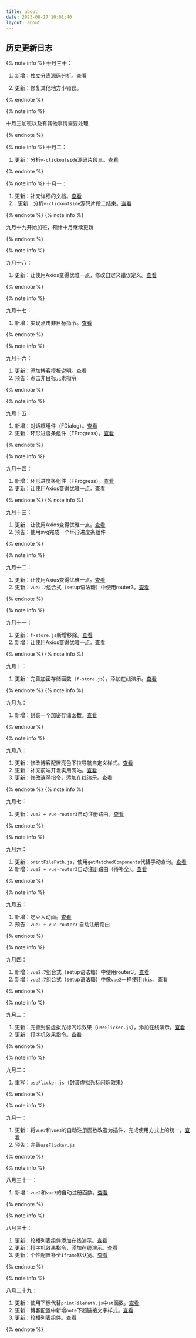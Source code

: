 ```yaml
---
title: about
date: 2023-08-17 10:01:40
layout: about
---
```


## 历史更新日志
{% note info %}
十月三十：

1. 新增：独立分离源码分析。[查看](/2023/10/30/分析v-clickoutside源码/)

1. 更新：修复其他地方小错误。

{% endnote %}

{% note info %}

十月三加班以及有其他事情需要处理

{% endnote %}

{% note info %}
十月二：

1. 更新：分析`v-clickoutside`源码片段三。[查看](/2023/09/17/实现点击非目标指令/)

{% endnote %}

{% note info %}
十月一：

1. 更新：补充详细的文档。[查看](/2023/09/11/让使用Axios变得优雅一点/)
2. . 更新：分析`v-clickoutside`源码片段二结束。[查看](/2023/09/17/实现点击非目标指令/)

{% endnote %}
{% note info %}

九月十九开始加班，预计十月继续更新

{% endnote %}

{% note info %}

九月十八：

1. 更新：让使用Axios变得优雅一点，修改自定义错误定义。[查看](/2023/09/11/让使用Axios变得优雅一点/)

{% endnote %}

{% note info %}

九月十七：

1. 新增：实现点击非目标指令。[查看](/2023/09/17/实现点击非目标指令/)

{% endnote %}

{% note info %}

九月十六：

1. 更新：添加博客模板说明。[查看](/2023/08/17/搭建一样的博客/)
1. 预告：点击非目标元素指令

{% endnote %}

{% note info %}

九月十五：

1. 新增：对话框组件（FDialog）。[查看](/2023/09/15/对话框组件（FDialog）/)
2. 更新：环形进度条组件（FProgress）。[查看](/2023/09/14/环形进度条组件（FProgress）/)

{% endnote %}

{% note info %}

九月十四：

1. 新增：环形进度条组件（FProgress）。[查看](/2023/09/14/环形进度条组件（FProgress）/)
2. 更新：让使用Axios变得优雅一点。[查看](/2023/09/11/让使用Axios变得优雅一点/)

{% endnote %}
{% note info %}

九月十三：

1. 更新：让使用Axios变得优雅一点。[查看](/2023/09/11/让使用Axios变得优雅一点/)
2. 预告：使用svg完成一个环形进度条组件

{% endnote %}

{% note info %}

九月十二：

1. 更新：让使用Axios变得优雅一点。[查看](/2023/09/11/让使用Axios变得优雅一点/)
2. 更新：`vue2.7`组合式（setup语法糖）中使用router3。[查看](/2023/09/04/Vue2-7组合式中使用router3/)

{% endnote %}

{% note info %}

九月十一：

1. 更新：`f-store.js`新增移除。[查看](/2023/09/09/封装一个加密存储函数/)
2. 新增：让使用Axios变得优雅一点。[查看](/2023/09/11/让使用Axios变得优雅一点/)

{% endnote %}
{% note info %}

九月十：

1. 更新：完善加密存储函数（`f-store.js`），添加在线演示。[查看](/2023/09/09/封装一个加密存储函数/)

{% endnote %}
{% note info %}

九月九：

1. 新增：封装一个加密存储函数。[查看](/2023/09/09/封装一个加密存储函数/)

{% endnote %}

{% note info %}

九月八：

1. 更新：修改博客配置亮色下拉导航自定义样式。[查看](/2023/08/17/搭建一样的博客/#亮色主题下拉导航栏文字颜色)
2. 更新：补充前端开发实用网站。[查看](/2023/08/20/前端开发实用网站/)
3. 更新：修改涟漪指令，添加在线演示。[查看](/2023/08/24/点击涟漪效果指令（超级详细）/)

{% endnote %}
{% note info %}

九月七：

1. 更新：`vue2 + vue-router3`自动注册路由。[查看](/2023/09/06/vue2-vue-router3自动注册路由)

{% endnote %}

{% note info %}

九月六：

1. 更新：`printFilePath.js`，使用`getMatchedComponents`代替手动查询。[查看](/2023/08/28/实时获取当前页面源文件地址/)
1. 新增：`vue2 + vue-router3`自动注册路由（待补全）。[查看](/2023/09/06/vue2-vue-router3自动注册路由)

{% endnote %}

{% note info %}

九月五：

1. 新增：吃豆人动画。[查看](/2023/09/05/吃豆人加载动画/)
1. 预告：`vue2 + vue-router3` 自动注册路由

{% endnote %}

{% note info %}

九月四：

1. 新增：`vue2.7`组合式（setup语法糖）中使用router3。[查看](/2023/09/04/Vue2-7组合式中使用router3/)
2. 新增：`vue2.7`组合式（setup语法糖）中像`vue2`一样使用`this`。[查看](/2023/09/04/Vue2-7组合式中使用this/)

{% endnote %}

{% note info %}

九月三：

1. 更新：完善封装虚拟光标闪烁效果（`useFlicker.js`），添加在线演示。[查看](/2023/09/02/封装虚拟光标闪烁效果/)
2. 更新：打字机效果指令。[查看](/2023/08/23/打字机效果指令（超级详细）/)

{% endnote %}

{% note info %}

九月二：

1. 重写：`useFlicker.js`（封装虚拟光标闪烁效果）

{% endnote %}

{% note info %}

九月一：

1. 更新：将`vue2`和`vue3`的自动注册函数改造为插件，完成使用方式上的统一。[查看](/2023/08/31/封装一个自动注册插件/)
2. 预告：完善`useFlicker.js`

{% endnote %}

{% note info %}

八月三十一：

1. 新增：`vue2`和`vue3`的自动注册函数。[查看](/2023/08/31/封装一个自动注册插件/)

{% endnote %}

{% note info %}

八月三十：

1. 更新：轮播列表组件添加在线演示。[查看](/2023/08/17/轮播组件（carousel）/)
2. 更新：打字机效果指令，添加在线演示。[查看](/2023/08/23/打字机效果指令（超级详细）/)
3. 更新：个性配置补全`iframe`默认宽。[查看](/2023/08/17/搭建一样的博客/)

{% endnote %}

{% note info %}

八月二十九：
1. 更新：使用下标代替`printFilePath.js`中`at`函数。[查看](/2023/08/28/实时获取当前页面源文件地址/)
2. 更新：博客配置中新增`note`下超链接文字样式。[查看](/2023/08/17/搭建一样的博客/)
3. 更新：轮播列表组件。[查看](/2023/08/17/轮播组件（carousel）/)

{% endnote %}
